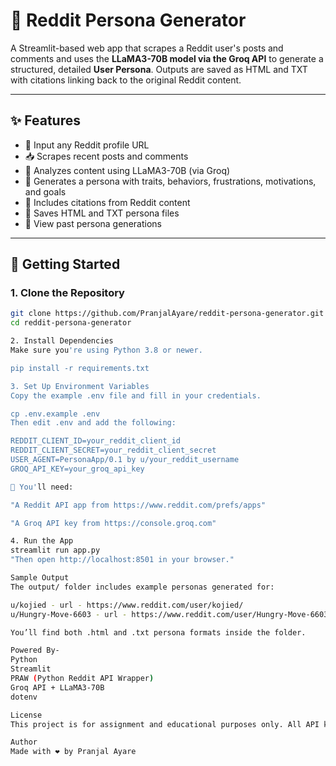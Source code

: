 # 🧠 Reddit Persona Generator

A Streamlit-based web app that scrapes a Reddit user's posts and comments and uses the **LLaMA3-70B model via the Groq API** to generate a structured, detailed **User Persona**. Outputs are saved as HTML and TXT with citations linking back to the original Reddit content.

---

## ✨ Features

- 🔗 Input any Reddit profile URL
- 📥 Scrapes recent posts and comments
- 🧠 Analyzes content using LLaMA3-70B (via Groq)
- 📝 Generates a persona with traits, behaviors, frustrations, motivations, and goals
- 🧾 Includes citations from Reddit content
- 💾 Saves HTML and TXT persona files
- 📂 View past persona generations

---

## 🚀 Getting Started

### 1. Clone the Repository

```bash
git clone https://github.com/PranjalAyare/reddit-persona-generator.git
cd reddit-persona-generator

2. Install Dependencies
Make sure you're using Python 3.8 or newer.

pip install -r requirements.txt

3. Set Up Environment Variables
Copy the example .env file and fill in your credentials.

cp .env.example .env
Then edit .env and add the following:

REDDIT_CLIENT_ID=your_reddit_client_id
REDDIT_CLIENT_SECRET=your_reddit_client_secret
USER_AGENT=PersonaApp/0.1 by u/your_reddit_username
GROQ_API_KEY=your_groq_api_key

🔑 You'll need:

"A Reddit API app from https://www.reddit.com/prefs/apps"

"A Groq API key from https://console.groq.com"

4. Run the App
streamlit run app.py
"Then open http://localhost:8501 in your browser."

Sample Output
The output/ folder includes example personas generated for:

u/kojied - url - https://www.reddit.com/user/kojied/
u/Hungry-Move-6603 - url - https://www.reddit.com/user/Hungry-Move-6603/

You’ll find both .html and .txt persona formats inside the folder.

Powered By-
Python 
Streamlit
PRAW (Python Reddit API Wrapper)
Groq API + LLaMA3-70B
dotenv

License
This project is for assignment and educational purposes only. All API keys and generated data remain private to the user.

Author
Made with ❤️ by Pranjal Ayare